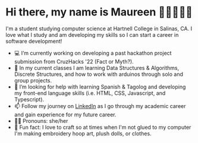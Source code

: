 # Hi there, my name is Maureen 👋🏽👩🏽‍💻

I'm a student studying computer science at Hartnell College in Salinas, CA. I love what I study and am developing my skills so I can start a career in software development!  

- 💻 I’m currently working on developing a past hackathon project submission from CruzHacks '22 (Fact or Myth?). 
- 🤖 In my current classes I am learning Data Structures & Algorithms, Discrete Structures, and how to work with arduinos through solo and group projects.  
- 🌱 I’m looking for help with learning Spanish & Tagolog and developing my front-end language skills (i.e. HTML, CSS, Javascript, and Typescript).
- 📫 Follow my journey on <a href="https://www.linkedin.com/in/maureen-sanchez/">LinkedIn</a> as I go through my academic career and gain experience for my future career.
- 👩🏽 Pronouns: she/her 
- 🧵 Fun fact: I love to craft so at times when I'm not glued to my computer I'm making embroidery hoop art, plush dolls, or clothes.

